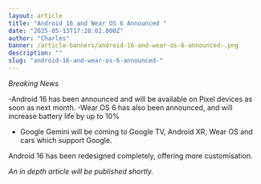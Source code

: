 ```yaml
---
layout: article
title: "Android 16 and Wear OS 6 Announced "
date: "2025-05-13T17:28:02.000Z"
author: "Charles"
banner: /article-banners/android-16-and-wear-os-6-announced-.png
description: ""
slug: "android-16-and-wear-os-6-announced-"
---
```


*Breaking News*

-Android 16 has been announced and will be available on Pixel devices as soon as next month. 
-Wear OS 6 has also been announced, and will increase battery life by up to 10%
- Google Gemini will be coming to Google TV, Android XR, Wear OS and cars which support Google. 

Android 16 has been redesigned completely, offering more customisation. 


*An in depth article will be published shortly.*
